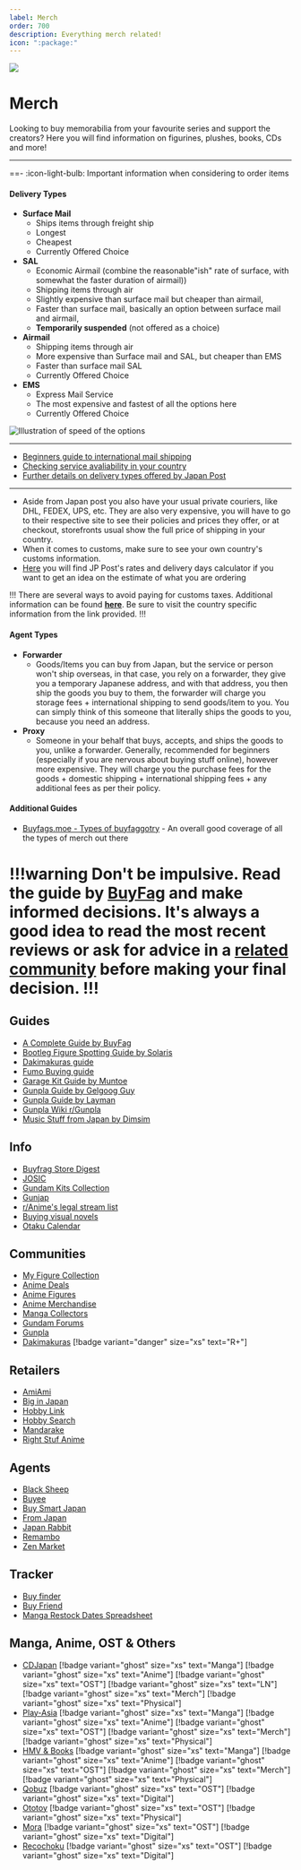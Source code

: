 ```yaml
---
label: Merch
order: 700
description: Everything merch related!
icon: ":package:"
---
```


![](https://cdn.apollo.moe/img/merch.png)
# Merch

Looking to buy memorabilia from your favourite series and support the creators? Here you will find information on figurines, plushes, books, CDs and more!
___

==- :icon-light-bulb: Important information when considering to order items

#### Delivery Types

- **Surface Mail**
    - Ships items through freight ship
    - Longest 
    - Cheapest 
    - Currently Offered Choice
- **SAL**
    - Economic Airmail (combine the reasonable"ish" rate of surface, with somewhat the faster duration of airmail))                        
    - Shipping items through air
    - Slightly expensive than surface mail but cheaper than airmail, 
    - Faster than surface mail, basically an option between surface mail and airmail, 
    - **Temporarily suspended** (not offered as a choice)
- **Airmail**
     - Shipping items through air 
     - More expensive than Surface mail and SAL, but cheaper than EMS
     - Faster than surface mail SAL
     - Currently Offered Choice
- **EMS**
    - Express Mail Service 
    - The most expensive and fastest of all the options here
    - Currently Offered Choice

![Illustration of speed of the options](https://www.post.japanpost.jp/int/img/service_index/comparative_table02_en.gif )

___
- [Beginners guide to international mail shipping](https://www.post.japanpost.jp/int/howto/index_en.html)
- [Checking service avaliability in your country](https://www.post.japanpost.jp/int/information/overview_en.html)
- [Further details on delivery types offered by Japan Post](https://www.post.japanpost.jp/int/service/index_en.html)

___
- Aside from Japan post you also have your usual private couriers, like DHL, FEDEX, UPS, etc. They are also  very expensive, you will have to go to their respective site to see their policies and prices they offer, or at checkout, storefronts usual show the full price of shipping in your country.
- When it comes to customs, make sure to see your own country's customs information.
- [Here](https://www.post.japanpost.jp/cgi-charge/index.php?lang=_en) you will find JP Post's rates and delivery days calculator if you want to get an idea on the estimate of what you are ordering

!!!
There are several ways to avoid paying for customs taxes. Additional information can be found [**here**](https://buyfags.moe/Shipping#How_do_I_avoid_paying_customs_taxes.3F). Be sure to visit the country specific information from the link provided.
!!!

#### Agent Types

- **Forwarder**
    - Goods/Items you can buy from Japan, but the service or person won't ship overseas, in that case, you rely on a forwarder, they give you a temporary Japanese address, and with that address, you then ship the goods you buy to them, the forwarder will charge you storage fees + international shipping to send goods/item to you. You can simply think of this someone that literally ships the goods to you, because you need an address.
- **Proxy**
    - Someone in your behalf that buys, accepts, and ships the goods to you, unlike a forwarder. Generally, recommended for beginners (especially if you are nervous about buying stuff online), however more expensive. They will charge you the purchase fees for the goods + domestic shipping + international shipping fees + any additional fees as per their policy. 

#### Additional Guides
- [Buyfags.moe - Types of buyfaggotry](https://buyfags.moe/Details_for_each_type_of_buyfaggotry) - An overall good coverage of all the types of merch out there

!!!warning Don't be impulsive.
Read the guide by [BuyFag](https://www.buyfags.moe/Full_guide) and make informed decisions. It's always a good idea to read the most recent reviews or ask for advice in a [related community](/merch.md/#communities) before making your final decision.
!!!
===


## Guides
- [A Complete Guide by BuyFag](https://www.buyfags.moe/Full_guide)
- [Bootleg Figure Spotting Guide by Solaris](https://solarisjapan.com/blogs/news/ultimate-guide-bootlegs-fake-anime-figures)
- [Dakimakuras guide](https://daki.info/)
- [Fumo Buying guide](https://fumo.website/)
- [Garage Kit Guide by Muntoe](https://www.plumworkshop.com/gk-compendium/part-1-bg-supplies)
- [Gunpla Guide by Gelgoog Guy](https://docs.google.com/document/d/1Tr8UyF2Xg5Ojqw0sxcO7oIG7IIsJPes3lMO5pHZKu5o/pub)
- [Gunpla Guide by Layman](https://otakurevolution.com/content/laymans-gunpla-guide)
- [Gunpla Wiki r/Gunpla](https://www.reddit.com/r/Gunpla/wiki/)
- [Music Stuff from Japan by Dimsim](https://www.reddit.com/r/japanesemusic/comments/dagaj8/how_to_buy_music_stuff_from_japan_a_guide/)

## Info
- [Buyfrag Store Digest](https://docs.google.com/document/u/0/d/1W4fAKQzCOhiWK6mJ_tvkZHIfzfzBZN57oGSaVB47TCQ/pub)
- [JOSIC](https://www.japanonlineshopping.com/)
- [Gundam Kits Collection](https://www.gundamkitscollection.com/)
- [Gunjap](https://www.gunjap.net/)
- [r/Anime's legal stream list](https://www.reddit.com/r/anime/wiki/Legal%20Streams)
- [Buying visual novels](https://reddit.com/r/visualnovels/wiki/buy)
- [Otaku Calendar](https://otakucalendar.com/)

## Communities
- [My Figure Collection](https://myfigurecollection.net/)
- [Anime Deals](https://www.reddit.com/r/AnimeDeals)
- [Anime Figures](https://www.reddit.com/r/AnimeFigures/)
- [Anime Merchandise](https://www.reddit.com/r/AnimeMerchandise)
- [Manga Collectors](https://www.reddit.com/r/MangaCollectors)
- [Gundam Forums](https://www.gundamforums.com/)
- [Gunpla](https://www.reddit.com/r/Gunpla)
- [Dakimakuras](https://www.reddit.com/r/Dakimakuras) [!badge variant="danger" size="xs" text="R+"]

## Retailers
- [AmiAmi](https://www.amiami.com)
- [Big in Japan](http://biginjap.com/)
- [Hobby Link](https://www.hlj.com/)
- [Hobby Search](https://www.1999.co.jp/eng/)
- [Mandarake](https://order.mandarake.co.jp/order/)
- [Right Stuf Anime](https://www.rightstufanime.com/)

## Agents
- [Black Sheep](https://blackship.com/)
- [Buyee](https://buyee.jp/?lang=en)
- [Buy Smart Japan](https://www.buysmartjapan.com/)
- [From Japan](https://www.fromjapan.co.jp/en)
- [Japan Rabbit](https://japanrabbit.com/)
- [Remambo](https://www.remambo.jp/)
- [Zen Market](https://zenmarket.jp/en/)


## Tracker
- [Buy finder](https://buyfinder.moe/)
- [Buy Friend](https://buyfriend.moe/)
- [Manga Restock Dates Spreadsheet](https://docs.google.com/spreadsheets/d/1tOGtBsGqNvlOxCBOg3HxBkvgqQyC_ehjBvr4Bx1PG4M/)


## Manga, Anime, OST & Others
- [CDJapan](https://www.cdjapan.co.jp/) [!badge variant="ghost" size="xs" text="Manga"] [!badge variant="ghost" size="xs" text="Anime"] [!badge variant="ghost" size="xs" text="OST"] [!badge variant="ghost" size="xs" text="LN"]  [!badge variant="ghost" size="xs" text="Merch"] [!badge variant="ghost" size="xs" text="Physical"]
- [Play-Asia](https://www.play-asia.com/) [!badge variant="ghost" size="xs" text="Manga"] [!badge variant="ghost" size="xs" text="Anime"] [!badge variant="ghost" size="xs" text="OST"] [!badge variant="ghost" size="xs" text="Merch"] [!badge variant="ghost" size="xs" text="Physical"]
- [HMV & Books](https://www.hmv.co.jp/) [!badge variant="ghost" size="xs" text="Manga"] [!badge variant="ghost" size="xs" text="Anime"] [!badge variant="ghost" size="xs" text="OST"] [!badge variant="ghost" size="xs" text="Merch"] [!badge variant="ghost" size="xs" text="Physical"]
- [Qobuz](https://www.qobuz.com/us-en/shop) [!badge variant="ghost" size="xs" text="OST"] [!badge variant="ghost" size="xs" text="Digital"]
- [Ototoy](https://ototoy.jp/) [!badge variant="ghost" size="xs" text="OST"] [!badge variant="ghost" size="xs" text="Physical"]
- [Mora](https://mora.jp/) [!badge variant="ghost" size="xs" text="OST"] [!badge variant="ghost" size="xs" text="Digital"]
- [Recochoku](https://recochoku.jp/) [!badge variant="ghost" size="xs" text="OST"] [!badge variant="ghost" size="xs" text="Digital"]
